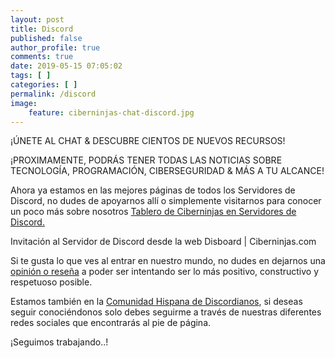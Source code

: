 ```yaml
---
layout: post
title: Discord
published: false
author_profile: true
comments: true
date: 2019-05-15 07:05:02
tags: [ ]
categories: [ ]
permalink: /discord
image:
    feature: ciberninjas-chat-discord.jpg
---
```


  ¡ÚNETE AL CHAT & DESCUBRE CIENTOS DE NUEVOS RECURSOS!


¡PROXIMAMENTE, PODRÁS TENER TODAS LAS NOTICIAS SOBRE TECNOLOGÍA, PROGRAMACIÓN, CIBERSEGURIDAD & MÁS A TU ALCANCE!

Ahora ya estamos en las mejores páginas de todos los Servidores de Discord, no dudes de apoyarnos allí o simplemente visitarnos para conocer un poco más sobre nosotros [Tablero de Ciberninjas en Servidores de Discord.][1]

Invitación al Servidor de Discord desde la web Disboard | Ciberninjas.com

Si te gusta lo que ves al entrar en nuestro mundo, no dudes en dejarnos una [opinión o reseña][2] a poder ser intentando ser lo más positivo, constructivo y respetuoso posible.

Estamos también en la [Comunidad Hispana de Discordianos][3], si deseas seguir conociéndonos solo debes seguirme a través de nuestras diferentes redes sociales que encontrarás al pie de página.


  ¡Seguimos trabajando..!


## 

 [1]: https://kutt.it/discord_tablero
 [2]: https://disboard.org/es/review/create/434642483926925312
 [3]: https://www.discordianos.com/servidor/347-ciberninjas-%F0%9F%91%A9%E2%80%8D%F0%9F%92%BB/